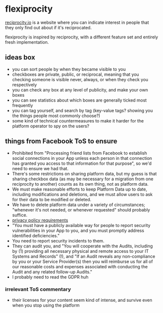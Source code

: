 # flexiprocity

[reciprocity.io](https://reciprocity.io) is a website where you can indicate
interest in people that they only find out about if it's reciprocated.

flexiprocity is inspired by reciprocity, with a different feature set and
entirely fresh implementation.

## ideas box

- you can sort people by when they became visible to you
- checkboxes are private, public, or reciprocal, meaning that you checking
  someone is visible never, always, or when they check you respectively
- you can check any box at any level of publicity, and make your own boxes
- you can see statistics about which boxes are generally ticked most frequently
- you can tag yourself, and search by tag (key-value tags? showing you the
  things people most commonly choose?)
- some kind of technical countermeasures to make it harder for the platform
  operator to spy on the users?

## things from Facebook ToS to ensure

- Prohibited from "Processing friend lists from Facebook to establish social
  connections in your App unless each person in that connection has granted you
  access to that information for that purpose", so we'd need to ensure we had
  that.
- There's some restrictions on sharing platform data, but my guess is that
  sharing checkbox data (as may be necessary for a migration from one
  reciprocity to another) counts as its own thing, not as platform data.
- We must make reasonable efforts to keep Platform Data up to date, including
  modifications and deletions, and we must allow users to ask for their data to
  be modified or deleted.
- We have to delete platform data under a variety of circumstances; "whenever
  it's not needed, or whenever requested" should probably suffice.
- [privacy policy requirements](https://developers.facebook.com/terms/#privacypolicy)
- "You must have a publicly available way for people to report security
  vulnerabilities in your App to you, and you must promptly address identified
  deficiencies."
- You need to report security incidents to them.
- They can audit you, and "You will cooperate with the Audits, including by (1)
  providing all necessary physical and remote access to your IT Systems and
  Records" (!), and "If an Audit reveals any non-compliance by you or your
  Service Provider(s) then you will reimburse us for all of our reasonable costs
  and expenses associated with conducting the Audit and any related follow-up
  Audits."
- I probably need to read the GDPR huh


### irrelevant ToS commentary

- their licenses for your content seem kind of intense, and survive even when
  you stop using the platform
